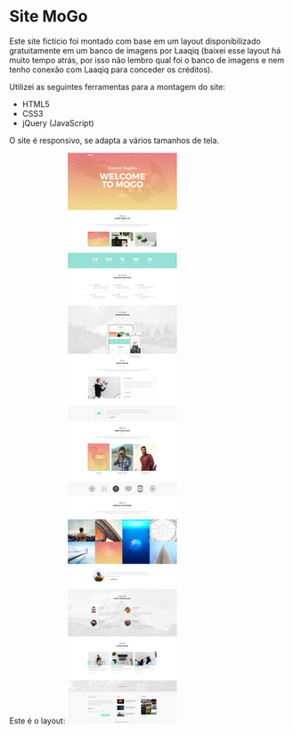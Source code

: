 # Site MoGo

Este site fictício foi montado com base em um layout disponibilizado gratuitamente em um banco de imagens por Laaqiq (baixei esse layout há muito tempo atrás, por isso não lembro qual foi o banco de imagens e nem tenho conexão com Laaqiq para conceder os créditos).

Utilizei as seguintes ferramentas para a montagem do site:
- HTML5
- CSS3
- jQuery (JavaScript)

O site é responsivo, se adapta a vários tamanhos de tela.

Este é o layout:
![](MoGo_FREE_Template_by_Laaqiq.jpg)